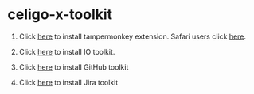 # celigo-x-toolkit

1. Click [here](https://chrome.google.com/webstore/detail/tampermonkey/dhdgffkkebhmkfjojejmpbldmpobfkfo?hl=en) to install tampermonkey extension. Safari users click [here](https://apps.apple.com/us/app/userscripts/id1463298887).

2. Click [here](https://github.com/sachingodishela/celigo-x-toolkit/raw/main/celigo-io-toolkit.user.js) to install IO toolkit.

3. Click [here](https://github.com/sachingodishela/celigo-x-toolkit/raw/main/celigo-github-toolkit.user.js) to install GitHub toolkit

4. Click [here](https://github.com/sachingodishela/celigo-x-toolkit/raw/main/celigo-jira-toolkit.js) to install Jira toolkit
